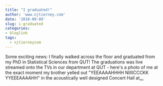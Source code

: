 ```yaml
---
title: "I graduated!"
author: 'www.njtierney.com'
date: '2018-09-09'
slug: i-graduated
categories:
- bloglink
tags:
  - njtierneycom
---
```


Some exciting news: I finally walked across the floor and graduated from my PhD in Statistical Sciences from QUT! The graduations was live streamed onto the TVs in our department at QUT - here's a photo of me at the exact moment my brother yelled out "YEEAAAAHHHH NIIIICCCKK YYEEEAAAAHH" in the acoustically well designed Concert Hall at[... <i class="fas fa-external-link-alt"></i>](https://www.njtierney.com/post/2018/09/09/graduated/)

